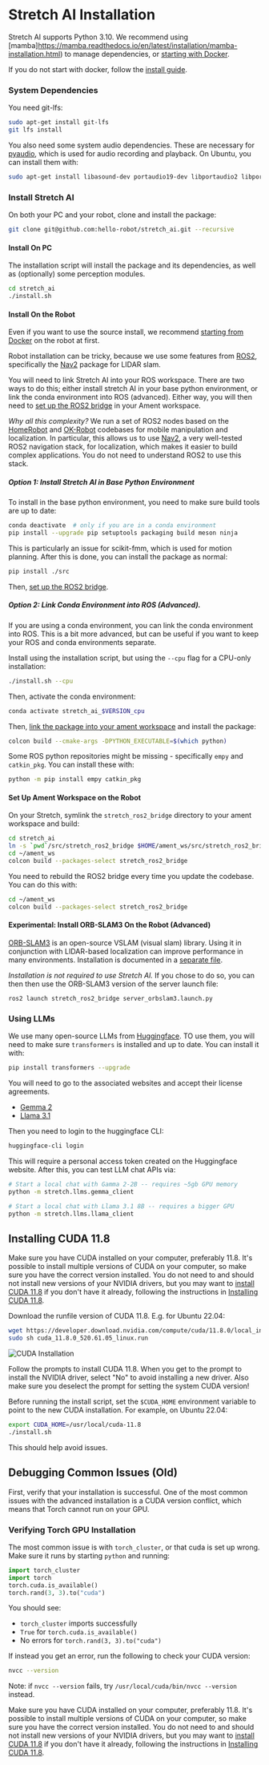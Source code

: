 # Stretch AI Installation

Stretch AI supports Python 3.10. We recommend using [mamba]https://mamba.readthedocs.io/en/latest/installation/mamba-installation.html) to manage dependencies, or [starting with Docker](docs/start_with_docker.md).

If you do not start with docker, follow the [install guide](docs/install.md).

### System Dependencies

You need git-lfs:

```bash
sudo apt-get install git-lfs
git lfs install
```

You also need some system audio dependencies. These are necessary for [pyaudio](https://people.csail.mit.edu/hubert/pyaudio/), which is used for audio recording and playback. On Ubuntu, you can install them with:

```bash
sudo apt-get install libasound-dev portaudio19-dev libportaudio2 libportaudiocpp0 espeak ffmpeg
```

### Install Stretch AI

On both your PC and your robot, clone and install the package:

```bash
git clone git@github.com:hello-robot/stretch_ai.git --recursive
```

#### Install On PC

The installation script will install the package and its dependencies, as well as (optionally) some perception modules.

```bash
cd stretch_ai
./install.sh
```

#### Install On the Robot

Even if you want to use the source install, we recommend [starting from Docker](docs/start_with_docker.md) on the robot at first.

Robot installation can be tricky, because we use some features from [ROS2](https://docs.ros.org/en/humble/index.html), specifically the [Nav2](https://github.com/ros-navigation/navigation2) package for LIDAR slam.

You will need to link Stretch AI into your ROS workspace. There are two ways to do this; either install stretch AI in your base python environment, or link the conda environment into ROS (advanced). Either way, you will then need to [set up the ROS2 bridge](#set-up-ament-workspace) in your Ament workspace.

*Why all this complexity?* We run a set of ROS2 nodes based on the [HomeRobot](https://github.com/facebookresearch/home-robot) and [OK-Robot](https://ok-robot.github.io/) codebases for mobile manipulation and localization. In particular, this allows us to use [Nav2](https://docs.nav2.org/), a very well-tested ROS2 navigation stack, for localization, which makes it easier to build complex applications. You do not need to understand ROS2 to use this stack.

##### Option 1: Install Stretch AI in Base Python Environment

To install in the base python environment, you need to make sure build tools are up to date:

```bash
conda deactivate  # only if you are in a conda environment
pip install --upgrade pip setuptools packaging build meson ninja
```

This is particularly an issue for scikit-fmm, which is used for motion planning. After this is done, you can install the package as normal:

```bash
pip install ./src
```

Then, [set up the ROS2 bridge](#set-up-ament-workspace-on-the-robot).

##### Option 2: Link Conda Environment into ROS (Advanced).

If you are using a conda environment, you can link the conda environment into ROS. This is a bit more advanced, but can be useful if you want to keep your ROS and conda environments separate.

Install using the installation script, but using the `--cpu` flag for a CPU-only installation:

```bash
./install.sh --cpu
```

Then, activate the conda environment:

```bash
conda activate stretch_ai_$VERSION_cpu
```

Then, [link the package into your ament workspace](#set-up-ament-workspace-on-the-robot) and install the package:

```bash
colcon build --cmake-args -DPYTHON_EXECUTABLE=$(which python)
```

Some ROS python repositories might be missing - specifically `empy` and `catkin_pkg`. You can install these with:

```bash
python -m pip install empy catkin_pkg
```

#### Set Up Ament Workspace on the Robot

On your Stretch, symlink the `stretch_ros2_bridge` directory to your ament workspace and build:

```bash
cd stretch_ai
ln -s `pwd`/src/stretch_ros2_bridge $HOME/ament_ws/src/stretch_ros2_bridge
cd ~/ament_ws
colcon build --packages-select stretch_ros2_bridge
```

You need to rebuild the ROS2 bridge every time you update the codebase. You can do this with:

```bash
cd ~/ament_ws
colcon build --packages-select stretch_ros2_bridge
```

#### Experimental: Install ORB-SLAM3 On the Robot (Advanced)

[ORB-SLAM3](https://arxiv.org/pdf/2007.11898) is an open-source VSLAM (visual slam) library. Using it in conjunction with LIDAR-based localization can improve performance in many environments. Installation is documented in a [separate file](docs/orbslam3.md).

*Installation is not required to use Stretch AI.* If you chose to do so, you can then then use the ORB-SLAM3 version of the server launch file:

```
ros2 launch stretch_ros2_bridge server_orbslam3.launch.py
```

### Using LLMs

We use many open-source LLMs from [Huggingface](https://huggingface.co/). TO use them, you will need to make sure `transformers` is installed and up to date. You can install it with:

```bash
pip install transformers --upgrade
```

You will need to go to the associated websites and accept their license agreements.

- [Gemma 2](https://huggingface.co/google/gemma-2b)
- [Llama 3.1](https://huggingface.co/meta-llama/Meta-Llama-3.1-8B)

Then you need to login to the huggingface CLI:

```bash
huggingface-cli login
```

This will require a personal access token created on the Huggingface website. After this, you can test LLM chat APIs via:

```bash
# Start a local chat with Gamma 2-2B -- requires ~5gb GPU memory
python -m stretch.llms.gemma_client

# Start a local chat with Llama 3.1 8B -- requires a bigger GPU
python -m stretch.llms.llama_client
```

## Installing CUDA 11.8

Make sure you have CUDA installed on your computer, preferably 11.8. It's possible to install multiple versions of CUDA on your computer, so make sure you have the correct version installed. You do not need to and should not install new versions of your NVIDIA drivers, but you may want to [install CUDA 11.8](https://developer.nvidia.com/cuda-11.8-download-archive) if you don't have it already, following the instructions in [Installing CUDA 11.8](#installing-cuda-11.8).

Download the runfile version of CUDA 11.8. E.g. for Ubuntu 22.04:

```bash
wget https://developer.download.nvidia.com/compute/cuda/11.8.0/local_installers/cuda_11.8.0_520.61.05_linux.run
sudo sh cuda_11.8.0_520.61.05_linux.run
```

![CUDA Installation](images/cuda_install.png)

Follow the prompts to install CUDA 11.8. When you get to the prompt to install the NVIDIA driver, select "No" to avoid installing a new driver. Also make sure you deselect the prompt for setting the system CUDA version!

Before running the install script, set the `$CUDA_HOME` environment variable to point to the new CUDA installation. For example, on Ubuntu 22.04:

```bash
export CUDA_HOME=/usr/local/cuda-11.8
./install.sh
```

This should help avoid issues.

## Debugging Common Issues (Old)

First, verify that your installation is successful. One of the most common issues with the advanced installation is a CUDA version conflict, which means that Torch cannot run on your GPU.

### Verifying Torch GPU Installation

The most common issue is with `torch_cluster`, or that cuda is set up wrong. Make sure it runs by starting `python` and running:

```python
import torch_cluster
import torch
torch.cuda.is_available()
torch.rand(3, 3).to("cuda")
```

You should see:

- `torch_cluster` imports successfully
- `True` for `torch.cuda.is_available()`
- No errors for `torch.rand(3, 3).to("cuda")`

If instead you get an error, run the following to check your CUDA version:

```bash
nvcc --version
```

Note: if `nvcc --version` fails, try `/usr/local/cuda/bin/nvcc --version` instead.

Make sure you have CUDA installed on your computer, preferably 11.8. It's possible to install multiple versions of CUDA on your computer, so make sure you have the correct version installed. You do not need to and should not install new versions of your NVIDIA drivers, but you may want to [install CUDA 11.8](https://developer.nvidia.com/cuda-11.8-download-archive) if you don't have it already, following the instructions in [Installing CUDA 11.8](#installing-cuda-11.8).
